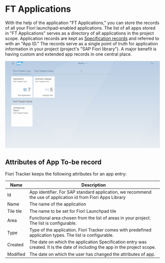 # FT Applications

With the help of the application "FT Applications," you can store the records of all your Fiori launchpad-enabled applications. The list of all apps stored in "FT Applications" serves as a directory of all applications in the project scope. Application records are kept as [Specification records](../../specification-records.md) and referred to with an "App ID." The records serve as a single point of truth for application information in your project (project's "SAP Fiori library"). A major benefit is having custom and extended app records in one central place.

[![](res/apps.gif)](res/apps.gif)

## Attributes of App To-be record

Fiori Tracker keeps the following attributes for an app entry:


| Name      | Description                                                                                                             |
|-----------|-------------------------------------------------------------------------------------------------------------------------|
| Id        | App identifier. For SAP standard application, we recommend the use of application id from Fiori Apps Library        |
| Name      | The name of the application                                                                                             |
| Tile tile | The name to be set for Fiori Launchpad tile                                                                           |
| Area      | Functional area chosen from the list of areas in your project. The list is configurable.                             |
| Type      | Type of the application. Fiori Tracker comes with predefined application types. The list is configurable.             |
| Created   | The date on which the application Specification entry was created.   It is the date of including the app in the project scope. |
| Modified  | The date on which the user has changed the attributes of app.   |